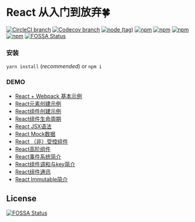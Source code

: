 # React 从入门到放弃🍀

[![CircleCI branch](https://img.shields.io/circleci/project/github/singcl/mhd-react/master.svg?style=flat-square)](https://circleci.com/gh/singcl)
[![Codecov branch](https://img.shields.io/codecov/c/github/singcl/mhd-react/master.svg?style=flat-square)](https://circleci.com/gh/singcl)
[![node (tag)](https://img.shields.io/node/v/mhd-react/latest.svg?style=flat-square)](https://nodejs.org/)
[![npm](https://img.shields.io/npm/v/mhd-react.svg?style=flat-square)](https://www.npmjs.com/package/mhd-react)
[![npm](https://img.shields.io/npm/dy/mhd-react.svg?style=flat-square)](https://www.npmjs.com/package/mhd-react)
[![npm](https://img.shields.io/npm/dm/mhd-react.svg?style=flat-square)](https://www.npmjs.com/package/mhd-react)
[![npm](https://img.shields.io/npm/dw/mhd-react.svg?style=flat-square)](https://www.npmjs.com/package/mhd-react)
[![FOSSA Status](https://app.fossa.io/api/projects/git%2Bgithub.com%2Fsingcl%2Fmhd-react.svg?type=shield)](https://app.fossa.io/projects/git%2Bgithub.com%2Fsingcl%2Fmhd-react?ref=badge_shield)

### 安装
`yarn install` (*recommended*) or `npm i`
### DEMO
- [React + Webpack 基本示例](./demo/demo00-webpack/)
- [React元素创建示例](./demo/demo01-React元素/)
- [React组件创建示例](./demo/demo02-React组件/)
- [React组件生命周期](./demo/demo03-React生命周期/)
- [React JSX语法](./demo/demo04-React_JSX/)
- [React Mock数据](./demo/demo05-React_Mock/)
- [React （非）受控组件](./demo/demo06-React(非)受控组件/)
- [React高阶组件](./demo/demo08-React高阶组件/)
- [React事件系统简介](./demo/demo09-React事件系统/)
- [React组件调和与key简介](./demo/demo10-React调和与key/)
- [React组件通讯](./demo/demo11-React组件间通讯/)
- [React Immutable简介](./demo/demo12-React-Immutable/)

## License
[![FOSSA Status](https://app.fossa.io/api/projects/git%2Bgithub.com%2Fsingcl%2Fmhd-react.svg?type=large)](https://app.fossa.io/projects/git%2Bgithub.com%2Fsingcl%2Fmhd-react?ref=badge_large)